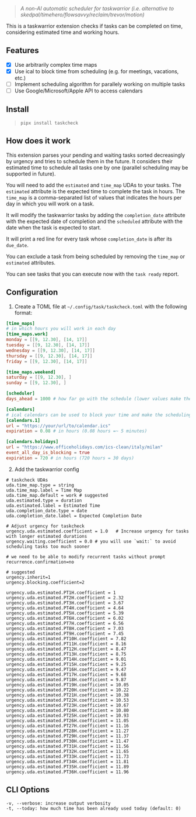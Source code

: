 
> _A non-AI automatic scheduler for taskwarrior (i.e. alternative to skedpal/timehero/flowsavvy/reclaim/trevor/motion)_

This is a taskwarrior extension checks if tasks can be completed on time, considering estimated time and working hours.

## Features

- [x] Use arbitrarily complex time maps
- [x] Use ical to block time from scheduling (e.g. for meetings, vacations, etc.)
- [ ] Implement scheduling algorithm for parallely working on multiple tasks
- [ ] Use Google/Microsoft/Apple API to access calendars

## Install

> `pipx install taskcheck`

## How does it work

This extension parses your pending and waiting tasks sorted decreasingly by urgency and tries to schedule them in the future.
It considers their estimated time to schedule all tasks one by one (parallel scheduling may be
supported in future).

You will need to add the `estimated` and `time_map` UDAs to your tasks. The `estimated` attribute is
the expected time to complete the task in hours. The `time_map` is a comma-separated list of values
that indicates the hours per day in which you will work on a task.

It will modify the taskwarrior tasks by adding the `completion_date` attribute with the expected
date of completion and the `scheduled` attribute with the date when the task is expected to
start.

It will print a red line for every task whose `completion_date` is after its `due_date`.

You can exclude a task from being scheduled by removing the `time_map` or `estimated` attributes.

You can see tasks that you can execute now with the `task ready` report.

## Configuration

1. Create a TOML file at `~/.config/task/taskcheck.toml` with the following format:

```toml
[time_maps]
# in which hours you will work in each day
[time_maps.work]
monday = [[9, 12.30], [14, 17]]
tuesday = [[9, 12.30], [14, 17]]
wednesday = [[9, 12.30], [14, 17]]
thursday = [[9, 12.30], [14, 17]]
friday = [[9, 12.30], [14, 17]]

[time_maps.weekend]
saturday = [[9, 12.30], ]
sunday = [[9, 12.30], ]

[scheduler]
days_ahead = 1000 # how far go with the schedule (lower values make the computation faster)

[calendars]
# ical calendars can be used to block your time and make the scheduling more precise
[calendars.1]
url = "https://your/url/to/calendar.ics"
expiration = 0.08 # in hours (0.08 hours =~ 5 minutes)

[calendars.holidays]
url = "https://www.officeholidays.com/ics-clean/italy/milan"
event_all_day_is_blocking = true
expiration = 720 # in hours (720 hours = 30 days)
```

2. Add the taskwarrior config

```
# taskcheck UDAs
uda.time_map.type = string
uda.time_map.label = Time Map
uda.time_map.default = work # suggested
uda.estimated.type = duration
uda.estimated.label = Estimated Time
uda.completion_date.type = date
uda.completion_date.label = Expected Completion Date

# Adjust urgency for taskcheck
urgency.uda.estimated.coefficient = 1.0   # Increase urgency for tasks with longer estimated durations
urgency.waiting.coefficient = 0.0 # you will use `wait:` to avoid scheduling tasks too much sooner

# we need to be able to modify recurrent tasks without prompt
recurrence.confirmation=no

# suggested
urgency.inherit=1
urgency.blocking.coefficient=2

urgency.uda.estimated.PT1H.coefficient = 1
urgency.uda.estimated.PT2H.coefficient = 2.32
urgency.uda.estimated.PT3H.coefficient = 3.67
urgency.uda.estimated.PT4H.coefficient = 4.64
urgency.uda.estimated.PT5H.coefficient = 5.39
urgency.uda.estimated.PT6H.coefficient = 6.02
urgency.uda.estimated.PT7H.coefficient = 6.56
urgency.uda.estimated.PT8H.coefficient = 7.03
urgency.uda.estimated.PT9H.coefficient = 7.45
urgency.uda.estimated.PT10H.coefficient = 7.82
urgency.uda.estimated.PT11H.coefficient = 8.16
urgency.uda.estimated.PT12H.coefficient = 8.47
urgency.uda.estimated.PT13H.coefficient = 8.75
urgency.uda.estimated.PT14H.coefficient = 9.01
urgency.uda.estimated.PT15H.coefficient = 9.25
urgency.uda.estimated.PT16H.coefficient = 9.47
urgency.uda.estimated.PT17H.coefficient = 9.68
urgency.uda.estimated.PT18H.coefficient = 9.87
urgency.uda.estimated.PT19H.coefficient = 10.05
urgency.uda.estimated.PT20H.coefficient = 10.22
urgency.uda.estimated.PT21H.coefficient = 10.38
urgency.uda.estimated.PT22H.coefficient = 10.53
urgency.uda.estimated.PT23H.coefficient = 10.67
urgency.uda.estimated.PT24H.coefficient = 10.80
urgency.uda.estimated.PT25H.coefficient = 10.93
urgency.uda.estimated.PT26H.coefficient = 11.05
urgency.uda.estimated.PT27H.coefficient = 11.16
urgency.uda.estimated.PT28H.coefficient = 11.27
urgency.uda.estimated.PT29H.coefficient = 11.37
urgency.uda.estimated.PT30H.coefficient = 11.47
urgency.uda.estimated.PT31H.coefficient = 11.56
urgency.uda.estimated.PT32H.coefficient = 11.65
urgency.uda.estimated.PT33H.coefficient = 11.73
urgency.uda.estimated.PT34H.coefficient = 11.81
urgency.uda.estimated.PT35H.coefficient = 11.89
urgency.uda.estimated.PT36H.coefficient = 11.96
```

## CLI Options

```
-v, --verbose: increase output verbosity
-t, --today: how much time has been already used today (default: 0)
```

